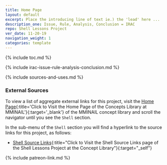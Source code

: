 ```yaml
---
title: Home Page
layout: default
excerpt: Place the introducing line of text ie.) the 'lead' here ...
description_one: Issue, Rule, Analysis, Conclusion = IRAC
repo: Shell Lessons Project
ver_date: 11-20-19
navigation_weight: 1
categories: template
---
```


{% include toc.md %}

{% include irac-issue-rule-analysis-conclusion.md %}

{% include sources-and-uses.md %}

### External Sources

To view a list of aggregate external links for this project, visit the [Home Page](https://mminail.github.io/){:title='Click to Visit the Home Page of the Concepts Library at MMINAIL'}{:target='_blank'} of the MMINAIL concept library and scroll the navigator until you see the `Shell` section.

In the sub-menu of the `Shell` section you will find a hyperlink to the source links for this project, as follows:

- [Shell Source Links](https://mminail.github.io/Shell/Shell-Source-Links.htm){:title="Click to Visit the Shell Source Links page of the Shell Lessons Project at the Concept Library"}{:target="_self"}

{% include patreon-link.md %}

